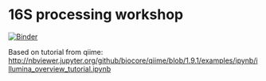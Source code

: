 # 16S processing workshop #

[![Binder](http://mybinder.org/badge.svg)](http://mybinder.org/repo/mmatus/16S-processing-workshop-on-binder)

Based on tutorial from qiime: http://nbviewer.jupyter.org/github/biocore/qiime/blob/1.9.1/examples/ipynb/illumina_overview_tutorial.ipynb